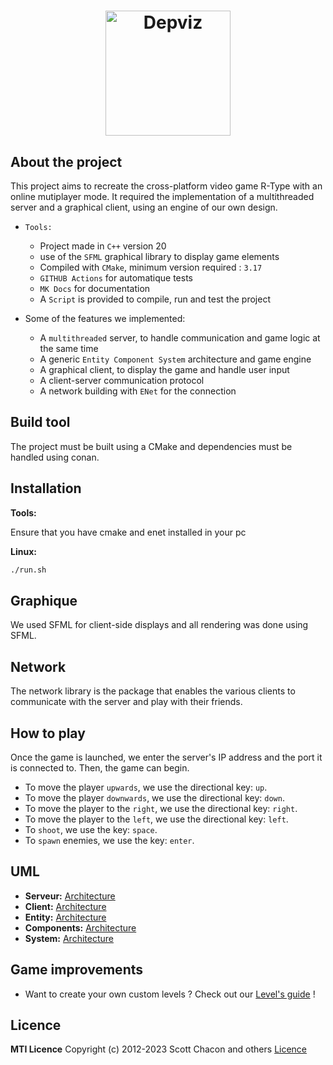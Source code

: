 <h1 align="center">
  <img src="https://upload.wikimedia.org/wikipedia/fr/6/64/R-Type_Logo.png" alt="Depviz" title="Depviz" height="200px">
</h1>

## About the project

This project aims to recreate the cross-platform video game R-Type with an online mutiplayer mode.
It required the implementation of a multithreaded server and a graphical client, using an engine of our own design.

- `Tools:`
  - Project made in `C++` version 20
  - use of the `SFML` graphical library to display game elements
  - Compiled with `CMake`, minimum version required : `3.17`
  - `GITHUB Actions` for automatique tests
  - `MK Docs` for documentation
  - A `Script` is provided to compile, run and test the project

- Some of the features we implemented:
  - A `multithreaded` server, to handle communication and game logic at the same time
  - A generic `Entity Component System` architecture and game engine
  - A graphical client, to display the game and handle user input
  - A client-server communication protocol
  - A network building with `ENet` for the connection

## Build tool
The project must be built using a CMake and dependencies must be handled using conan.

## Installation

**Tools:**

Ensure that you have cmake and enet installed in your pc

**Linux:**

```sh
./run.sh
```

## Graphique
We used SFML for client-side displays and all rendering was done using SFML.

## Network
The network library is the package that enables the various clients to communicate with the server and play with their friends.

## How to play
Once the game is launched, we enter the server's IP address and the port it is connected to. Then, the game can begin.

* To move the player `upwards`, we use the directional key: `up`.
* To move the player `downwards`, we use the directional key: `down`.
* To move the player to the `right`, we use the directional key: `right`.
* To move the player to the `left`, we use the directional key: `left`.
* To `shoot`, we use the key: `space`.
* To `spawn` enemies, we use the key: `enter`.

## UML

* **Serveur:**
[Architecture](https://draft.io/g85bjfcfgg4ja6kzunezzf76utkzbqgkx2a6fa9j95zp)
* **Client:**
[Architecture](https://draft.io/g85bjfcfgg4ja6kzunezzf76utkzbqgkx2a6fa9j95zp)
* **Entity:**
[Architecture](https://draft.io/g85bjfcfgg4ja6kzunezzf76utkzbqgkx2a6fa9j95zp)
* **Components:**
[Architecture](https://draft.io/g85bjfcfgg4ja6kzunezzf76utkzbqgkx2a6fa9j95zp)
* **System:**
[Architecture](https://draft.io/g85bjfcfgg4ja6kzunezzf76utkzbqgkx2a6fa9j95zp)


## Game improvements
- Want to create your own custom levels ? Check out our [Level's guide](docs/CustomLevel.md) !

## Licence

**MTI Licence**
Copyright (c) 2012-2023 Scott Chacon and others
[Licence](https://github.com/EpitechPromo2026/B-CPP-500-COT-5-1-rtype-leobasthene.lima/blob/main/docs/LICENCE.md)
